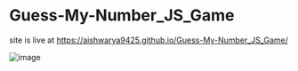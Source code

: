 # Guess-My-Number_JS_Game

site is live at https://aishwarya9425.github.io/Guess-My-Number_JS_Game/


![image](https://user-images.githubusercontent.com/51038336/229743678-83fab283-e1bc-41ec-b4c7-dd59d9858a2b.png)
